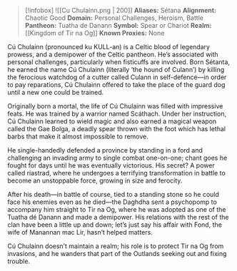 > [!infobox]
> ![[Cu Chulainn.png | 200]]
>  **Aliases:** Sétana
> **Alignment:** Chaotic Good
> **Domain:** Personal Challenges, Heroism, Battle
> **Pantheon:** Tuatha de Danann
> **Symbol:** Spear or Chariot
> **Realm:** [[Kingdom of Tir na Og]]
> **Known Proxies:** None

Cú Chulainn (pronounced ku KULL-an) is a Celtic blood of legendary prowess, and a demipower of the Celtic pantheon. He’s associated with personal challenges, particularly when fisticuffs are involved. Born Sétanta, he earned the name Cú Chulainn (literally ‘the hound of Culann’) by killing the ferocious watchdog of a cutter called Culann in self-defence—in order to pay reparations, Cú Chulainn offered to take the place of the guard dog until a new one could be trained.

Originally born a mortal, the life of Cú Chulainn was filled with impressive feats. He was trained by a warrior named Scáthach. Under her instruction, Cú Chulainn learned to wield magic and also earned a magical weapon called the Gae Bolga, a deadly spear thrown with the foot which has lethal barbs that make it almost impossible to remove.

He single-handedly defended a province by standing in a ford and challenging an invading army to single combat one-on-one; chant goes he fought for days until he was eventually victorious. His secret? A power called ríastrad, where he undergoes a terrifying transformation in battle to become an unstoppable force, growing in size and ferocity.

After his death—in battle of course, tied to a standing stone so he could face his enemies even as he died—the Daghdha sent a psychopomp to accompany him straight to Tir na Og, where he was adopted as one of the Tuatha dé Danann and made a demipower. His relations with the rest of the clan have been a little up and down; let’s just say his affair with Fond, the wife of Manannan mac Lir, hasn’t helped matters.

Cú Chulainn doesn’t maintain a realm; his role is to protect Tir na Og from invasions, and he wanders that part of the Outlands seeking out and fixing trouble.